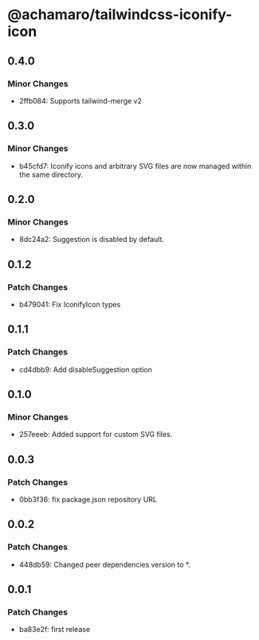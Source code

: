# @achamaro/tailwindcss-iconify-icon

## 0.4.0

### Minor Changes

- 2ffb084: Supports tailwind-merge v2

## 0.3.0

### Minor Changes

- b45cfd7: Iconify icons and arbitrary SVG files are now managed within the same directory.

## 0.2.0

### Minor Changes

- 8dc24a2: Suggestion is disabled by default.

## 0.1.2

### Patch Changes

- b479041: Fix IconifyIcon types

## 0.1.1

### Patch Changes

- cd4dbb9: Add disableSuggestion option

## 0.1.0

### Minor Changes

- 257eeeb: Added support for custom SVG files.

## 0.0.3

### Patch Changes

- 0bb3f36: fix package.json repository URL

## 0.0.2

### Patch Changes

- 448db59: Changed peer dependencies version to \*.

## 0.0.1

### Patch Changes

- ba83e2f: first release
